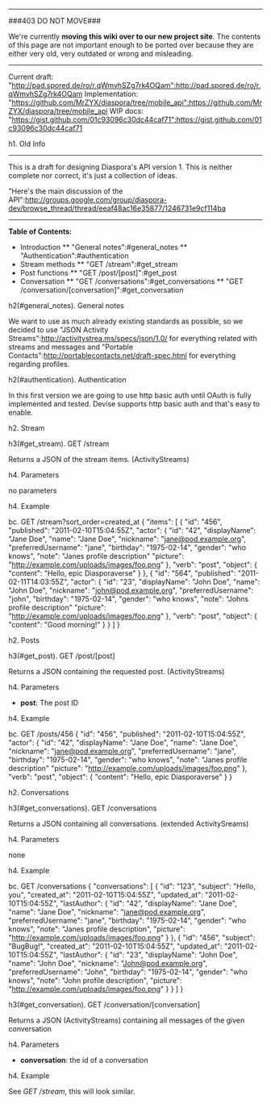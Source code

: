 ----

###403 DO NOT MOVE###

We're currently **moving this wiki over to our new project site**. The contents of this page are not important enough to be ported over because they are either very old, very outdated or wrong and misleading. 

----

Current draft: "http://pad.spored.de/ro/r.qWmvhSZg7rk4OQam":http://pad.spored.de/ro/r.qWmvhSZg7rk4OQam
Implementation: "https://github.com/MrZYX/diaspora/tree/mobile_api":https://github.com/MrZYX/diaspora/tree/mobile_api
WIP docs: "https://gist.github.com/01c93096c30dc44caf71":https://gist.github.com/01c93096c30dc44caf71


h1. Old Info

***

This is a draft for designing Diaspora's API version 1. This is neither complete nor correct, it's just a collection of ideas.

"Here's the main discussion of the API":http://groups.google.com/group/diaspora-dev/browse_thread/thread/eeaf48ac16e35877/1246731e9cf114ba

***

**Table of Contents:**
* Introduction
** "General notes":#general_notes
** "Authentication":#authentication
* Stream methods
** "GET /stream":#get_stream
* Post functions
** "GET /post/[post]":#get_post
* Conversation
** "GET /conversations":#get_conversations
** "GET /conversation/[conversation]":#get_conversation

h2(#general_notes). General notes

We want to use as much already existing standards as possible, so we decided to use "JSON Activity Streams":http://activitystrea.ms/specs/json/1.0/ for everything related with streams and messages and "Portable Contacts":http://portablecontacts.net/draft-spec.html for everything regarding profiles.

h2(#authentication). Authentication

In this first version we are going to use http basic auth until OAuth is fully implemented and tested. Devise supports http basic auth and that's easy to enable.

h2. Stream

h3(#get_stream). GET /stream

Returns a JSON of the stream items. (ActivityStreams)

h4. Parameters

no parameters

h4. Example

bc. GET /stream?sort_order=created_at
{
  "items": [
    {
      "id": "456",
      "published": "2011-02-10T15:04:55Z",
      "actor": {
        "id": "42",
        "displayName": "Jane Doe",
        "name": "Jane Doe",
        "nickname": "jane@pod.example.org",
        "preferredUsername": "jane",
        "birthday": "1975-02-14",
        "gender": "who knows",
        "note": "Janes profile description"
        "picture": "http://example.com/uploads/images/foo.png"
      },
      "verb": "post",
      "object": {
        "content": "Hello, epic Diasporaverse"
      }
    },
    {
      "id": "564",
      "published": "2011-02-11T14:03:55Z",
      "actor": {
        "id": "23",
        "displayName": "John Doe",
        "name": "John Doe",
        "nickname": "john@pod.example.org",
        "preferredUsername": "john",
        "birthday": "1975-02-14",
        "gender": "who knows",
        "note": "Johns profile description"
        "picture": "http://example.com/uploads/images/foo.png"
      },
      "verb": "post",
      "object": {
        "content": "Good morning!"
      }
    }
  ]
}

h2. Posts

h3(#get_post). GET /post/[post]

Returns a JSON containing the requested post. (ActivityStreams)

h4. Parameters

* **post**: The post ID

h4. Example

bc. GET /posts/456
{
  "id": "456",
  "published": "2011-02-10T15:04:55Z",
  "actor": {
    "id": "42",
    "displayName": "Jane Doe",
    "name": "Jane Doe",
    "nickname": "jane@pod.example.org",
    "preferredUsername": "jane",
    "birthday": "1975-02-14",
    "gender": "who knows",
    "note": "Janes profile description"
    "picture": "http://example.com/uploads/images/foo.png"
  },
  "verb": "post",
  "object": {
    "content": "Hello, epic Diasporaverse"
  }
}

h2. Conversations

h3(#get_conversations). GET /conversations

Returns a JSON containing all conversations. (extended ActivitySreams)

h4. Parameters

none

h4. Example

bc. GET /conversations
{
  "conversations": [
    {
      "id": "123",
      "subject": "Hello, you",
      "created_at": "2011-02-10T15:04:55Z",
      "updated_at": "2011-02-10T15:04:55Z",
      "lastAuthor": {
        "id": "42",
        "displayName": "Jane Doe",
        "name": "Jane Doe",
        "nickname": "jane@pod.example.org",
        "preferredUsername": "jane",
        "birthday": "1975-02-14",
        "gender": "who knows",
        "note": "Janes profile description",
        "picture": "http://example.com/uploads/images/foo.png"
      }
    },
    {
      "id": "456",
      "subject": "BugBug!",
      "created_at": "2011-02-10T15:04:55Z",
      "updated_at": "2011-02-10T15:04:55Z",
      "lastAuthor": {
        "id": "23",
        "displayName": "John Doe",
        "name": "John Doe",
        "nickname": "John@pod.example.org",
        "preferredUsername": "John",
        "birthday": "1975-02-14",
        "gender": "who knows",
        "note": "John profile description",
        "picture": "http://example.com/uploads/images/foo.png"
      }
    }
  ]
}

h3(#get_conversation). GET /conversation/[conversation]

Returns a JSON (ActivityStreams) containing all messages of the given conversation

h4. Parameters

* **conversation**: the id of a conversation

h4. Example

See *GET /stream*, this will look similar.
